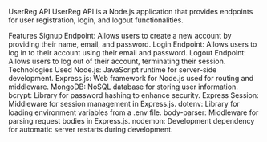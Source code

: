 UserReg API
UserReg API is a Node.js application that provides endpoints for user registration, login, and logout functionalities.

Features
Signup Endpoint: Allows users to create a new account by providing their name, email, and password.
Login Endpoint: Allows users to log in to their account using their email and password.
Logout Endpoint: Allows users to log out of their account, terminating their session.
Technologies Used
Node.js: JavaScript runtime for server-side development.
Express.js: Web framework for Node.js used for routing and middleware.
MongoDB: NoSQL database for storing user information.
bcrypt: Library for password hashing to enhance security.
Express Session: Middleware for session management in Express.js.
dotenv: Library for loading environment variables from a .env file.
body-parser: Middleware for parsing request bodies in Express.js.
nodemon: Development dependency for automatic server restarts during development.

